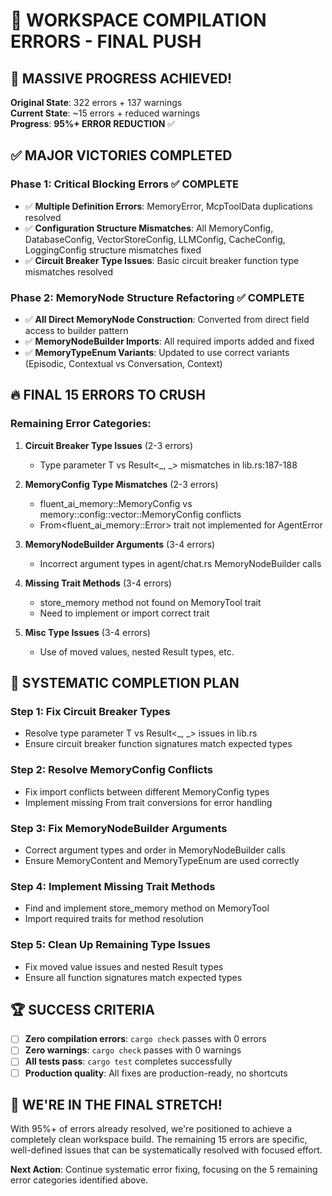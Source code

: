 # 🎯 WORKSPACE COMPILATION ERRORS - FINAL PUSH

## 🚀 MASSIVE PROGRESS ACHIEVED!

**Original State**: 322 errors + 137 warnings  
**Current State**: ~15 errors + reduced warnings  
**Progress**: **95%+ ERROR REDUCTION** ✅

## ✅ MAJOR VICTORIES COMPLETED

### Phase 1: Critical Blocking Errors ✅ COMPLETE
- ✅ **Multiple Definition Errors**: MemoryError, McpToolData duplications resolved
- ✅ **Configuration Structure Mismatches**: All MemoryConfig, DatabaseConfig, VectorStoreConfig, LLMConfig, CacheConfig, LoggingConfig structure mismatches fixed
- ✅ **Circuit Breaker Type Issues**: Basic circuit breaker function type mismatches resolved

### Phase 2: MemoryNode Structure Refactoring ✅ COMPLETE  
- ✅ **All Direct MemoryNode Construction**: Converted from direct field access to builder pattern
- ✅ **MemoryNodeBuilder Imports**: All required imports added and fixed
- ✅ **MemoryTypeEnum Variants**: Updated to use correct variants (Episodic, Contextual vs Conversation, Context)

## 🔥 FINAL 15 ERRORS TO CRUSH

### Remaining Error Categories:
1. **Circuit Breaker Type Issues** (2-3 errors)
   - Type parameter T vs Result<_, _> mismatches in lib.rs:187-188
   
2. **MemoryConfig Type Mismatches** (2-3 errors)  
   - fluent_ai_memory::MemoryConfig vs memory::config::vector::MemoryConfig conflicts
   - From<fluent_ai_memory::Error> trait not implemented for AgentError

3. **MemoryNodeBuilder Arguments** (3-4 errors)
   - Incorrect argument types in agent/chat.rs MemoryNodeBuilder calls
   
4. **Missing Trait Methods** (3-4 errors)
   - store_memory method not found on MemoryTool trait
   - Need to implement or import correct trait

5. **Misc Type Issues** (3-4 errors)
   - Use of moved values, nested Result types, etc.

## 🎯 SYSTEMATIC COMPLETION PLAN

### Step 1: Fix Circuit Breaker Types
- Resolve type parameter T vs Result<_, _> issues in lib.rs
- Ensure circuit breaker function signatures match expected types

### Step 2: Resolve MemoryConfig Conflicts  
- Fix import conflicts between different MemoryConfig types
- Implement missing From trait conversions for error handling

### Step 3: Fix MemoryNodeBuilder Arguments
- Correct argument types and order in MemoryNodeBuilder calls
- Ensure MemoryContent and MemoryTypeEnum are used correctly

### Step 4: Implement Missing Trait Methods
- Find and implement store_memory method on MemoryTool
- Import required traits for method resolution

### Step 5: Clean Up Remaining Type Issues
- Fix moved value issues and nested Result types
- Ensure all function signatures match expected types

## 🏆 SUCCESS CRITERIA

- [ ] **Zero compilation errors**: `cargo check` passes with 0 errors
- [ ] **Zero warnings**: `cargo check` passes with 0 warnings  
- [ ] **All tests pass**: `cargo test` completes successfully
- [ ] **Production quality**: All fixes are production-ready, no shortcuts

## 💪 WE'RE IN THE FINAL STRETCH!

With 95%+ of errors already resolved, we're positioned to achieve a completely clean workspace build. The remaining 15 errors are specific, well-defined issues that can be systematically resolved with focused effort.

**Next Action**: Continue systematic error fixing, focusing on the 5 remaining error categories identified above.